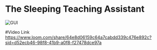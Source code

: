 # The Sleeping Teaching Assistant
![GUI](https://github.com/Yo445/-The-Sleeping-Teaching-Assistant/assets/130509394/2b18c867-86fc-4f24-b5cb-93b955eb366b)


#Video Link
https://www.loom.com/share/64e8d06159c64a7cabdd339c476e892c?sid=d52ecb46-98f8-41b9-a0f8-f27478dce97a

